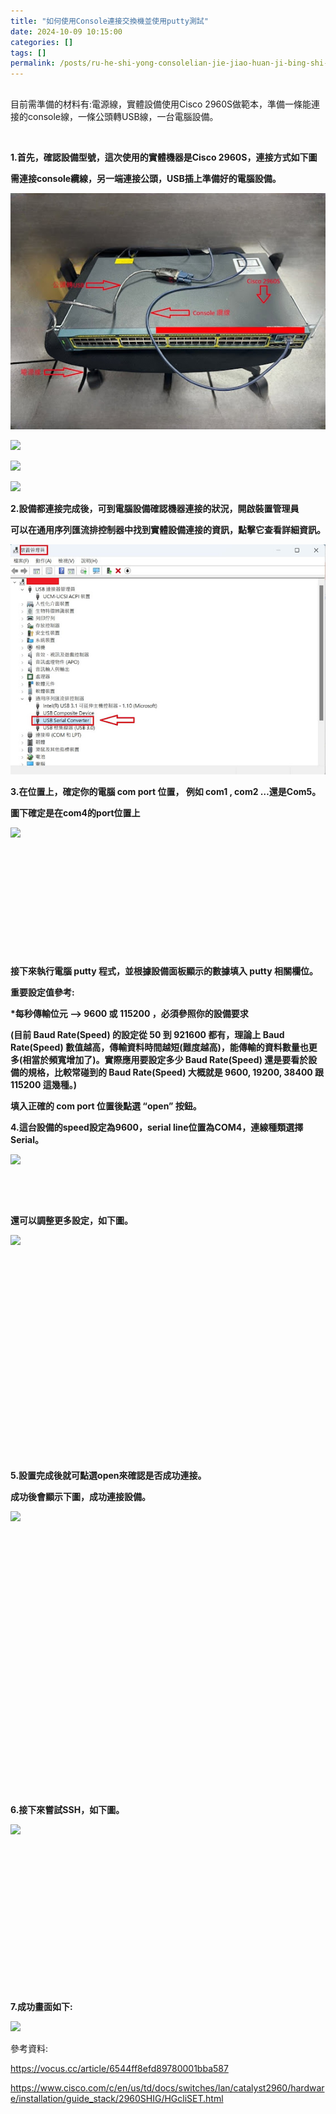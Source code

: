 ```yaml
---
title: "如何使用Console連接交換機並使用putty測試"
date: 2024-10-09 10:15:00
categories: []
tags: []
permalink: /posts/ru-he-shi-yong-consolelian-jie-jiao-huan-ji-bing-shi-yong-puttyce-shi/
---
```

  

## 

目前需準備的材料有:電源線，實體設備使用Cisco 2960S做範本，準備一條能連接的console線，一條公頭轉USB線，一台電腦設備。

 

**1.首先，確認設備型號，這次使用的實體機器是Cisco 2960S，連接方式如下圖**

**需連接console纜線，另一端連接公頭，USB插上準備好的電腦設備。**

[![](/assets/images/15.jpg)](https://blogger.googleusercontent.com/img/b/R29vZ2xl/AVvXsEjeodGjq1oggsCSFdzBrNLfaOS-GUUnxDgwECMS0rKacXfHb56L-cQghZ_ovFqWVLFtGrO9gsvt2A9bRVrVBxbIseMHRByB5pevBefzRnlUhgB_BU0Kxkb8F2wZMAFfVF_HCvmsGY2E94dujKVmquGUicqVG6E6JUmGZuRLujqoLrYqO1469kOGE30AYbiE/s946/15.jpg)

[![](https://blogger.googleusercontent.com/img/a/AVvXsEhuDfnRIagp9s4gp8zLOEuJEWPO8vjBkoW7kNobBjjM41l_g8dH9uYmXsI4zrdu5E2tnhJTw4YEUx9INi7MPH0JwoyfiIFpUoikt7YKXnuFr0dS_Xr3c_rjA1ELC-GWILRbEqHI7SlBtClWL_I0x3iZdI-uDykGH6f_Q_bXBWb6sq_WqmkD2OKhaevBlyHE=w570-h427)](https://blogger.googleusercontent.com/img/a/AVvXsEhuDfnRIagp9s4gp8zLOEuJEWPO8vjBkoW7kNobBjjM41l_g8dH9uYmXsI4zrdu5E2tnhJTw4YEUx9INi7MPH0JwoyfiIFpUoikt7YKXnuFr0dS_Xr3c_rjA1ELC-GWILRbEqHI7SlBtClWL_I0x3iZdI-uDykGH6f_Q_bXBWb6sq_WqmkD2OKhaevBlyHE)

  
  

[![](https://blogger.googleusercontent.com/img/a/AVvXsEglFzGyfWpNuUNjPmsTWvWEdYMvbjJgyQajJJXdlFOQwx3rCCuh5-EVwpP23HzbvdA2fIPzHd_BNQxY9UVT_PYmIe_QITgSww2HBuJhfw-odJFNZw3ODyOGfdKutzmlYKtIh1xNWc74_L1XdFG81q8BjWof-5S287hvPJOWzYvM1AidRoAphCZsOSR2Y1Ti=w520-h390)](https://blogger.googleusercontent.com/img/a/AVvXsEglFzGyfWpNuUNjPmsTWvWEdYMvbjJgyQajJJXdlFOQwx3rCCuh5-EVwpP23HzbvdA2fIPzHd_BNQxY9UVT_PYmIe_QITgSww2HBuJhfw-odJFNZw3ODyOGfdKutzmlYKtIh1xNWc74_L1XdFG81q8BjWof-5S287hvPJOWzYvM1AidRoAphCZsOSR2Y1Ti)

  
  

[![](https://blogger.googleusercontent.com/img/a/AVvXsEhzRcdnfRRWoacSMfVSaw-Vn4EIGqgSwwl65VQS92BauhnjkyURdXYjA_Qr7piyf-iSo0XVcoC3RH0aQq9mtADGTKiW0PKTl14x3bCihhyFYfc59Xmub3w82fCMAzpEWrBkRdiA8ALi6IzQojXzmfnLXX3zD9wkoUk_uDRS0-x2j3kXrUapxu4apgZfySPh=w474-h405)](https://blogger.googleusercontent.com/img/a/AVvXsEhzRcdnfRRWoacSMfVSaw-Vn4EIGqgSwwl65VQS92BauhnjkyURdXYjA_Qr7piyf-iSo0XVcoC3RH0aQq9mtADGTKiW0PKTl14x3bCihhyFYfc59Xmub3w82fCMAzpEWrBkRdiA8ALi6IzQojXzmfnLXX3zD9wkoUk_uDRS0-x2j3kXrUapxu4apgZfySPh)

  
  

**2.設備都連接完成後，可到電腦設備確認機器連接的狀況，開啟裝置管理員**

**可以在通用序列匯流排控制器中找到實體設備連接的資訊，點擊它查看詳細資訊。**

  
[![](/assets/images/1.jpg)](https://blogger.googleusercontent.com/img/b/R29vZ2xl/AVvXsEiItbUa7pwmnw2SAuLmPH9KFYD33i2bHVTY69KShqeWvWM68RCZvkvs03viElQ5YYhcm4Mfue7Xx-0Ik3K3J7CWw6VR_cHxSyyhF25YeI5uoC_i4MH9NLO9qVNKGXd1Zeb2BvtlUKvW_wpdNrDzd_uIEJ7wbv7HCdTGv5ZymStZ8kSM7fR1lkwseRoYICFe/s1165/1.jpg)  
  
  

**3.在位置上，確定你的電腦 com port 位置， 例如 com1 , com2 …還是Com5。**

**圖下確定是在com4的port位置上**

[![](https://blogger.googleusercontent.com/img/a/AVvXsEidppcsgv4qF1HGSjj2jupm5BErMUbmgA6GIS-tcEdb1T0IQcm4djgQ8yF_3gXoKKdpeVnxmBF4g747KFIvQrXWEaXmeyYk11cBSZRqrMLNKAr3NY2sTe9aQrzfJjySJxSwitNdNa4LWNh9ffs-BHZJr6lFUu9zZNPggR6Nhq_f3aEkGi6vNmNwQ3JKPCSP=w487-h544)](https://blogger.googleusercontent.com/img/a/AVvXsEidppcsgv4qF1HGSjj2jupm5BErMUbmgA6GIS-tcEdb1T0IQcm4djgQ8yF_3gXoKKdpeVnxmBF4g747KFIvQrXWEaXmeyYk11cBSZRqrMLNKAr3NY2sTe9aQrzfJjySJxSwitNdNa4LWNh9ffs-BHZJr6lFUu9zZNPggR6Nhq_f3aEkGi6vNmNwQ3JKPCSP)

  
  

 

 

 

 

 

 

**接下來執行電腦 putty 程式，並根據設備面板顯示的數據填入 putty 相關欄位。**

**重要設定值參考:**

**\*每秒傳輸位元 –> 9600 或 115200 ，必須參照你的設備要求**

**(目前 Baud Rate(Speed) 的設定從 50 到 921600 都有，理論上 Baud Rate(Speed) 數值越高，傳輸資料時間越短(難度越高)，能傳輸的資料數量也更多(相當於頻寬增加了)。實際應用要設定多少 Baud Rate(Speed) 還是要看於設備的規格，比較常碰到的 Baud Rate(Speed) 大概就是 9600, 19200, 38400 跟 115200 這幾種。)**

**填入正確的 com port 位置後點選 “open” 按鈕。**

**4.這台設備的speed設定為9600，serial line位置為COM4，連線種類選擇Serial。**

[![](https://blogger.googleusercontent.com/img/a/AVvXsEj7HTh1qydB6mt1rYNYuAodPrR_PuKia9cN-uzA9ZSdQ09m3Qx3wpuUrrGWXnFKOh8xqzTPqscCJRbMuru4_H81gBgn2NBLFW2GWWUPW5oSAvsO4EiRg5EDt8nP6XbpXZ5vVoZgD7v7fhNNbkkIsgj273Pc1oKdqH4ArwvXZRHikNdGm8ef98tSy94iqJPa=w535-h533)](https://blogger.googleusercontent.com/img/a/AVvXsEj7HTh1qydB6mt1rYNYuAodPrR_PuKia9cN-uzA9ZSdQ09m3Qx3wpuUrrGWXnFKOh8xqzTPqscCJRbMuru4_H81gBgn2NBLFW2GWWUPW5oSAvsO4EiRg5EDt8nP6XbpXZ5vVoZgD7v7fhNNbkkIsgj273Pc1oKdqH4ArwvXZRHikNdGm8ef98tSy94iqJPa)

 

 

**還可以調整更多設定，如下圖。**

[![](https://blogger.googleusercontent.com/img/a/AVvXsEiXFMPWifT5y8qJq7IdHGhR2n-aKp9Q4FQuWLdJzsQRPN_SV7wMBVKVkPC9WwDFLr_FCFp-xmGv4S3bXJRcojGQ2MlVO34Em8dbPj5TxHpbkdBTI207Fa9m_R_tNKqmZVg_EYEceBQu-Ca-2GziG2GlgoSACPQe-cdLT0OqyrO0ygguH38kunqw3qbg7vCe=w525-h506)](https://blogger.googleusercontent.com/img/a/AVvXsEiXFMPWifT5y8qJq7IdHGhR2n-aKp9Q4FQuWLdJzsQRPN_SV7wMBVKVkPC9WwDFLr_FCFp-xmGv4S3bXJRcojGQ2MlVO34Em8dbPj5TxHpbkdBTI207Fa9m_R_tNKqmZVg_EYEceBQu-Ca-2GziG2GlgoSACPQe-cdLT0OqyrO0ygguH38kunqw3qbg7vCe)

  
  

 

 

 

 

 

 

 

 

 

 

 

**5.設置完成後就可點選open來確認是否成功連接。**

**成功後會顯示下圖，成功連接設備。**

[![](https://blogger.googleusercontent.com/img/a/AVvXsEg-PNoUmu1hQewOjpgQVNBo96BZEd6EoE0rhaxu6bNjhWmAHfp2ive4g6H72luUfVxt-ebjkrpSxqjxyyA-25IKPD5sshPwfX7cOOU7gKNEs5OgNvPRgzAEcDxIu4Fepxxcku5vOlhgOtZnmsm_r7-xbro8JDw78BwppzqvVtY4y392IwCEIk91Vk-LBkix=w613-h356)](https://blogger.googleusercontent.com/img/a/AVvXsEg-PNoUmu1hQewOjpgQVNBo96BZEd6EoE0rhaxu6bNjhWmAHfp2ive4g6H72luUfVxt-ebjkrpSxqjxyyA-25IKPD5sshPwfX7cOOU7gKNEs5OgNvPRgzAEcDxIu4Fepxxcku5vOlhgOtZnmsm_r7-xbro8JDw78BwppzqvVtY4y392IwCEIk91Vk-LBkix)

  
  

 

 

 

 

 

 

 

 

 

 

 

 

 

 

**6.接下來嘗試SSH，如下圖。**

[![](https://blogger.googleusercontent.com/img/a/AVvXsEgZsznxv17RAjMKKKM7Kjw5VP9sCmOzfA8aKVMd-fFn03xdfnJdOBhGKKx71B2uIbiYTthm1DXsVGRaRUKQ7LDRTvkAJ0oIdrHX0hgULUzIZmUdpiu_1S_9tTaupj9ogHR-0-Y2ifVCtaRxyDhr4ePfjbQsYp-dcZXf3tJAGyBLaeic-H7zaJs7eh12yB0v=w521-h519)](https://blogger.googleusercontent.com/img/a/AVvXsEgZsznxv17RAjMKKKM7Kjw5VP9sCmOzfA8aKVMd-fFn03xdfnJdOBhGKKx71B2uIbiYTthm1DXsVGRaRUKQ7LDRTvkAJ0oIdrHX0hgULUzIZmUdpiu_1S_9tTaupj9ogHR-0-Y2ifVCtaRxyDhr4ePfjbQsYp-dcZXf3tJAGyBLaeic-H7zaJs7eh12yB0v)

  
  

 

 

 

 

 

 

 

 

**7.成功畫面如下:**

[![](https://blogger.googleusercontent.com/img/a/AVvXsEh6yze0ev4k5puWvTCdvVgr__Zvf-fdqkxxGEk_eJU0lk54aC0azxbVnDkwgObik9jnedjR-M7RuysNcADslgW75QG-c_rYJFxqfUpYAw6aJIIobkiCs31ELVxmavkyYubDrk40r0dgpnNtFOis1ukvtZeHUXzh7TCUiLNqtXZ-t3sR8wRVDa8W5R1w1_Sh=w606-h381)](https://blogger.googleusercontent.com/img/a/AVvXsEh6yze0ev4k5puWvTCdvVgr__Zvf-fdqkxxGEk_eJU0lk54aC0azxbVnDkwgObik9jnedjR-M7RuysNcADslgW75QG-c_rYJFxqfUpYAw6aJIIobkiCs31ELVxmavkyYubDrk40r0dgpnNtFOis1ukvtZeHUXzh7TCUiLNqtXZ-t3sR8wRVDa8W5R1w1_Sh)

  
  

參考資料:

<https://vocus.cc/article/6544ff8efd89780001bba587>

<https://www.cisco.com/c/en/us/td/docs/switches/lan/catalyst2960/hardware/installation/guide_stack/2960SHIG/HGcliSET.html>

  
  